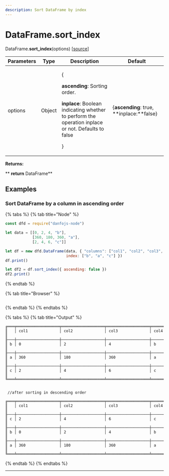 ```yaml
---
description: Sort DataFrame by index
---
```

# DataFrame.sort_index

DataFrame.**sort_index**(options) \[[source](https://github.com/opensource9ja/danfojs/blob/e25010c26d9c423412613d820015a48ad03d5c6d/danfojs-node/src/core/frame.js#L2094)]

| Parameters | Type   | Description                                                                                                                                                                               | Default                                  |
| ---------- | ------ | ----------------------------------------------------------------------------------------------------------------------------------------------------------------------------------------- | ---------------------------------------- |
| options    | Object | <p>{</p><p><strong>ascending</strong>:  Sorting order. </p><p><strong>inplace</strong>: Boolean indicating whether to perform the operation inplace or not. Defaults to false</p><p>}</p> | {**ascending**: true, **inplace:**false} |

**Returns:**

**       **return** DataFrame**

## **Examples**

### **Sort DataFrame by a column in ascending order**

{% tabs %}
{% tab title="Node" %}
```javascript
const dfd = require("danfojs-node")

let data = [[0, 2, 4, "b"],
            [360, 180, 360, "a"],
            [2, 4, 6, "c"]]

let df = new dfd.DataFrame(data, { "columns": ["col1", "col2", "col3", "col4"],
                           index: ["b", "a", "c"] })
df.print()

let df2 = df.sort_index({ ascending: false })
df2.print()
```
{% endtab %}

{% tab title="Browser" %}
```
```
{% endtab %}
{% endtabs %}

{% tabs %}
{% tab title="Output" %}
```
╔═══╤═══════════════════╤═══════════════════╤═══════════════════╤═══════════════════╗
║   │ col1              │ col2              │ col3              │ col4              ║
╟───┼───────────────────┼───────────────────┼───────────────────┼───────────────────╢
║ b │ 0                 │ 2                 │ 4                 │ b                 ║
╟───┼───────────────────┼───────────────────┼───────────────────┼───────────────────╢
║ a │ 360               │ 180               │ 360               │ a                 ║
╟───┼───────────────────┼───────────────────┼───────────────────┼───────────────────╢
║ c │ 2                 │ 4                 │ 6                 │ c                 ║
╚═══╧═══════════════════╧═══════════════════╧═══════════════════╧═══════════════════╝


 //after sorting in descending order

╔═══╤═══════════════════╤═══════════════════╤═══════════════════╤═══════════════════╗
║   │ col1              │ col2              │ col3              │ col4              ║
╟───┼───────────────────┼───────────────────┼───────────────────┼───────────────────╢
║ c │ 2                 │ 4                 │ 6                 │ c                 ║
╟───┼───────────────────┼───────────────────┼───────────────────┼───────────────────╢
║ b │ 0                 │ 2                 │ 4                 │ b                 ║
╟───┼───────────────────┼───────────────────┼───────────────────┼───────────────────╢
║ a │ 360               │ 180               │ 360               │ a                 ║
╚═══╧═══════════════════╧═══════════════════╧═══════════════════╧═══════════════════╝
```
{% endtab %}
{% endtabs %}

****
